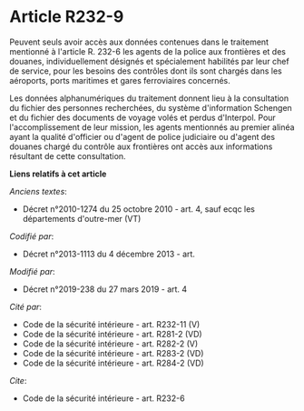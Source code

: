 # Article R232-9

Peuvent seuls avoir accès aux données contenues dans le traitement mentionné à l'article R. 232-6 les agents de la police aux
frontières et des douanes, individuellement désignés et spécialement habilités par leur chef de service, pour les besoins des
contrôles dont ils sont chargés dans les aéroports, ports maritimes et gares ferroviaires concernés.

Les données alphanumériques du traitement donnent lieu à la consultation du fichier des personnes recherchées, du système
d'information Schengen et du fichier des documents de voyage volés et perdus d'Interpol. Pour l'accomplissement de leur
mission, les agents mentionnés au premier alinéa ayant la qualité d'officier ou d'agent de police judiciaire ou d'agent des
douanes chargé du contrôle aux frontières ont accès aux informations résultant de cette consultation.

**Liens relatifs à cet article**

_Anciens textes_:

  - Décret n°2010-1274 du 25 octobre 2010 - art. 4, sauf ecqc les départements d'outre-mer (VT)

_Codifié par_:

  - Décret n°2013-1113 du 4 décembre 2013 - art.

_Modifié par_:

  - Décret n°2019-238 du 27 mars 2019 - art. 4

_Cité par_:

  - Code de la sécurité intérieure - art. R232-11 (V)
  - Code de la sécurité intérieure - art. R281-2 (VD)
  - Code de la sécurité intérieure - art. R282-2 (V)
  - Code de la sécurité intérieure - art. R283-2 (VD)
  - Code de la sécurité intérieure - art. R284-2 (VD)

_Cite_:

  - Code de la sécurité intérieure - art. R232-6

